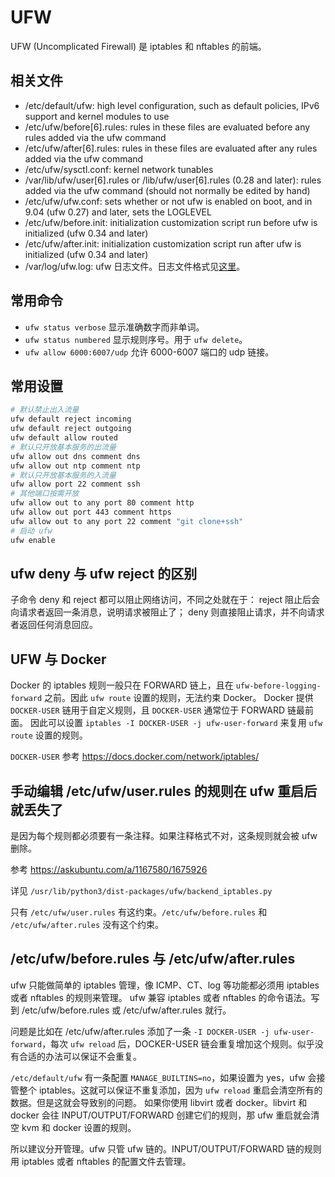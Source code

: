 # UFW

UFW (Uncomplicated Firewall) 是 iptables 和 nftables 的前端。

## 相关文件

- /etc/default/ufw: high level configuration, such as default policies, IPv6 support and kernel modules to use
- /etc/ufw/before[6].rules: rules in these files are evaluated before any rules added via the ufw command
- /etc/ufw/after[6].rules: rules in these files are evaluated after any rules added via the ufw command
- /etc/ufw/sysctl.conf: kernel network tunables
- /var/lib/ufw/user[6].rules or /lib/ufw/user[6].rules (0.28 and later): rules added via the ufw command (should not normally be edited by hand)
- /etc/ufw/ufw.conf: sets whether or not ufw is enabled on boot, and in 9.04 (ufw 0.27) and later, sets the LOGLEVEL
- /etc/ufw/before.init: initialization customization script run before ufw is initialized (ufw 0.34 and later)
- /etc/ufw/after.init: initialization customization script run after ufw is initialized (ufw 0.34 and later)
- /var/log/ufw.log: ufw 日志文件。日志文件格式见[这里](https://help.ubuntu.com/community/UFW#Interpreting_Log_Entries)。

## 常用命令

- `ufw status verbose` 显示准确数字而非单词。
- `ufw status numbered` 显示规则序号。用于 `ufw delete`。
- `ufw allow 6000:6007/udp` 允许 6000-6007 端口的 udp 链接。

## 常用设置

```sh
# 默认禁止出入流量
ufw default reject incoming
ufw default reject outgoing
ufw default allow routed
# 默认只开放基本服务的出流量
ufw allow out dns comment dns
ufw allow out ntp comment ntp
# 默认只开放基本服务的入流量
ufw allow port 22 comment ssh
# 其他端口按需开放
ufw allow out to any port 80 comment http
ufw allow out port 443 comment https
ufw allow out to any port 22 comment "git clone+ssh"
# 启动 ufw
ufw enable
```

## ufw deny 与 ufw reject 的区别

子命令 deny 和 reject 都可以阻止网络访问，不同之处就在于：
reject 阻止后会向请求者返回一条消息，说明请求被阻止了；
deny 则直接阻止请求，并不向请求者返回任何消息回应。

## UFW 与 Docker

Docker 的 iptables 规则一般只在 FORWARD 链上，且在 `ufw-before-logging-forward` 之前。因此 `ufw route` 设置的规则，无法约束 Docker。
Docker 提供 `DOCKER-USER` 链用于自定义规则，且 `DOCKER-USER` 通常位于 FORWARD 链最前面。
因此可以设置 `iptables -I DOCKER-USER -j ufw-user-forward` 来复用 `ufw route` 设置的规则。

`DOCKER-USER` 参考 https://docs.docker.com/network/iptables/

## 手动编辑 /etc/ufw/user.rules 的规则在 ufw 重启后就丢失了

是因为每个规则都必须要有一条注释。如果注释格式不对，这条规则就会被 ufw 删除。

参考 https://askubuntu.com/a/1167580/1675926

详见 `/usr/lib/python3/dist-packages/ufw/backend_iptables.py`

只有 `/etc/ufw/user.rules` 有这约束。`/etc/ufw/before.rules` 和 `/etc/ufw/after.rules` 没有这个约束。

## /etc/ufw/before.rules 与 /etc/ufw/after.rules

ufw 只能做简单的 iptables 管理，像 ICMP、CT、log 等功能都必须用 iptables 或者 nftables 的规则来管理。
ufw 兼容 iptables 或者 nftables 的命令语法。写到 /etc/ufw/before.rules 或 /etc/ufw/after.rules 就行。

问题是比如在 /etc/ufw/after.rules 添加了一条 `-I DOCKER-USER -j ufw-user-forward`，每次 `ufw reload` 后，DOCKER-USER 链会重复增加这个规则。似乎没有合适的办法可以保证不会重复。

`/etc/default/ufw` 有一条配置 `MANAGE_BUILTINS=no`，如果设置为 yes，ufw 会接管整个 iptables。这就可以保证不重复添加，因为 `ufw reload` 重启会清空所有的数据。但是这就会导致别的问题。
如果你使用 libvirt 或者 docker。libvirt 和 docker 会往 INPUT/OUTPUT/FORWARD 创建它们的规则，那 ufw 重启就会清空 kvm 和 docker 设置的规则。

所以建议分开管理。ufw 只管 ufw 链的。INPUT/OUTPUT/FORWARD 链的规则用 iptables 或者 nftables 的配置文件去管理。
